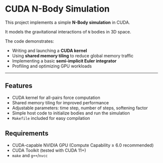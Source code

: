 # CUDA N-Body Simulation

This project implements a simple **N-Body simulation** in CUDA.  

It models the gravitational interactions of `N` bodies in 3D space.

The code demonstrates:
- Writing and launching a **CUDA kernel**
- Using **shared memory tiling** to reduce global memory traffic
- Implementing a basic **semi-implicit Euler integrator**
- Profiling and optimizing GPU workloads

---
## Features
- CUDA kernel for all-pairs force computation  
- Shared memory tiling for improved performance  
- Adjustable parameters: time step, number of steps, softening factor  
- Simple host code to initialize bodies and run the simulation  
- `Makefile` included for easy compilation  


## Requirements
- CUDA-capable NVIDIA GPU (Compute Capability ≥ 6.0 recommended)
- CUDA Toolkit (tested with CUDA 11+)
- `make` and `g++`/`nvcc`

